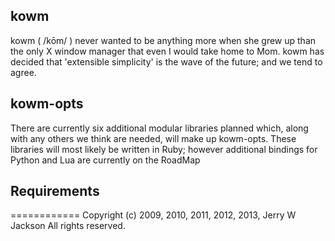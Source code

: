 ## kowm
kowm ( /kōm/ ) never wanted to be anything more when she grew up than the 
only X window manager that even I would take home to Mom. kowm has decided 
that 'extensible simplicity' is the wave of the future; and we tend to agree.

## kowm-opts
There are currently six additional modular libraries planned which, along 
with any others we think are needed, will make up kowm-opts. These libraries 
will most likely be written in Ruby; however additional bindings for Python 
and Lua are currently on the RoadMap


## Requirements


============
Copyright (c) 2009, 2010, 2011, 2012, 2013, Jerry W Jackson
All rights reserved.
